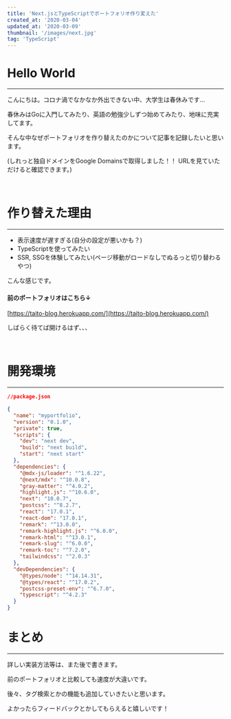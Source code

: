 ```yaml
---
title: 'Next.jsとTypeScriptでポートフォリオ作り変えた'
created_at: '2020-03-04'
updated_at: '2020-03-09'
thumbnail: '/images/next.jpg'
tag: 'TypeScript'
---
```



# Hello World
***
こんにちは。コロナ渦でなかなか外出できない中、大学生は春休みです...

春休みはGoに入門してみたり、英語の勉強少しずつ始めてみたり、地味に充実してます。

そんな中なぜポートフォリオを作り替えたのかについて記事を記録したいと思います。

(しれっと独自ドメインをGoogle Domainsで取得しました！！ URLを見ていただけると確認できます。)

<br>

# 作り替えた理由
***
- 表示速度が遅すぎる(自分の設定が悪いかも？)
- TypeScriptを使ってみたい
- SSR, SSGを体験してみたい(ページ移動がロードなしでぬるっと切り替わるやつ)

こんな感じです。

#### 前のポートフォリオはこちら↓
[https://taito-blog.herokuapp.com/](https://taito-blog.herokuapp.com/)

しばらく待てば開けるはず、、、

<br>

# 開発環境
***
```json
//package.json

{
  "name": "myportfolio",
  "version": "0.1.0",
  "private": true,
  "scripts": {
    "dev": "next dev",
    "build": "next build",
    "start": "next start"
  },
  "dependencies": {
    "@mdx-js/loader": "^1.6.22",
    "@next/mdx": "^10.0.8",
    "gray-matter": "^4.0.2",
    "highlight.js": "^10.6.0",
    "next": "10.0.7",
    "postcss": "^8.2.7",
    "react": "17.0.1",
    "react-dom": "17.0.1",
    "remark": "^13.0.0",
    "remark-highlight.js": "^6.0.0",
    "remark-html": "^13.0.1",
    "remark-slug": "^6.0.0",
    "remark-toc": "^7.2.0",
    "tailwindcss": "^2.0.3"
  },
  "devDependencies": {
    "@types/node": "^14.14.31",
    "@types/react": "^17.0.2",
    "postcss-preset-env": "^6.7.0",
    "typescript": "^4.2.3"
  }
}

```

# まとめ
***

詳しい実装方法等は、また後で書きます。

前のポートフォリオと比較しても速度が大違いです。

後々、タグ検索とかの機能も追加していきたいと思います。

よかったらフィードバックとかしてもらえると嬉しいです！

